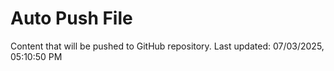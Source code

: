 # Auto Push File

Content that will be pushed to GitHub repository.
Last updated: 07/03/2025, 05:10:50 PM